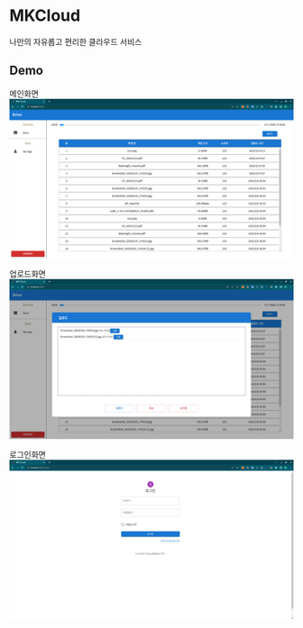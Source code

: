 # MKCloud

나만의 자유롭고 편리한 클라우드 서비스

## Demo

메인화면
<img src="./images/main.png" width="700">

업로드화면
<img src="./images/upload.png" width="700">

로그인화면
<img src="./images/login.png" width="700">
